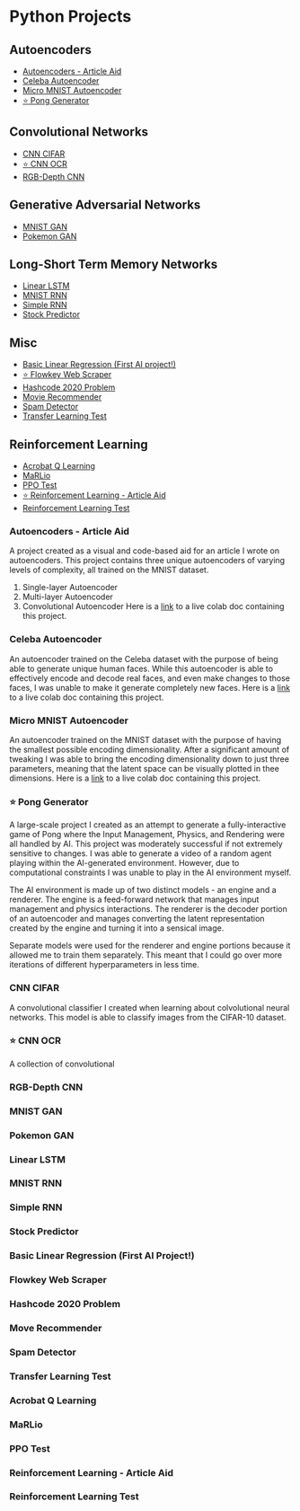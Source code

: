 # Python Projects
## Autoencoders
- [Autoencoders - Article Aid]()
- [Celeba Autoencoder]()
- [Micro MNIST Autoencoder]()
- [:star: Pong Generator]()
## Convolutional Networks
- [CNN CIFAR]()
- [:star: CNN OCR]()
- [RGB-Depth CNN]()
## Generative Adversarial Networks
- [MNIST GAN]()
- [Pokemon GAN]()
## Long-Short Term Memory Networks
- [Linear LSTM]()
- [MNIST RNN]()
- [Simple RNN]()
- [Stock Predictor]()
## Misc
- [Basic Linear Regression (First AI project!)]()
- [:star: Flowkey Web Scraper]()
- [Hashcode 2020 Problem]()
- [Movie Recommender]()
- [Spam Detector]()
- [Transfer Learning Test]()
## Reinforcement Learning
- [Acrobat Q Learning]()
- [MaRLio]()
- [PPO Test]()
- [:star: Reinforcement Learning - Article Aid]()
- [Reinforcement Learning Test]()

### Autoencoders - Article Aid
A project created as a visual and code-based aid for an article I wrote on autoencoders. This project contains three unique autoencoders of varying levels of complexity, all trained on the MNIST dataset.
1. Single-layer Autoencoder
2. Multi-layer Autoencoder
3. Convolutional Autoencoder
Here is a [link](https://colab.research.google.com/drive/1DBOe9256acEyJ0rAjSohsm75oRHUmgJg?usp=sharing) to a live colab doc containing this project.

### Celeba Autoencoder
An autoencoder trained on the Celeba dataset with the purpose of being able to generate unique human faces.  While this autoencoder is able to effectively encode and decode real faces, and even make changes to those faces, I was unable to make it generate completely new faces.
Here is a [link](https://drive.google.com/drive/folders/1Ah_bEe5OuaQFJvAR0M5MajOO_qxWdtLd?usp=sharing) to a live colab doc containing this project.

### Micro MNIST Autoencoder
An autoencoder trained on the MNIST dataset with the purpose of having the smallest possible encoding dimensionality.  After a significant amount of tweaking I was able to bring the encoding dimensionality down to just three parameters, meaning that the latent space can be visually plotted in thee dimensions.
Here is a [link](https://colab.research.google.com/drive/1VPmO35w70_phQUSSUIqhvYiFp5TnHgzZ?usp=sharing) to a live colab doc containing this project.

### :star: Pong Generator
A large-scale project I created as an attempt to generate a fully-interactive game of Pong where the Input Management, Physics, and Rendering were all handled by AI.  This project was moderately successful if not extremely sensitive to changes. I was able to generate a video of a random agent playing within the AI-generated environment.  However, due to computational constraints I was unable to play in the AI environment myself.

The AI environment is made up of two distinct models - an engine and a renderer.  The engine is a feed-forward network that manages input management and physics interactions.  The renderer is the decoder portion of an autoencoder and manages converting the latent representation created by the engine and turning it into a sensical image.

Separate models were used for the renderer and engine portions because it allowed me to train them separately.  This meant that I could go over more iterations of different hyperparameters in less time.

### CNN CIFAR
A convolutional classifier I created when learning about colvolutional neural networks.  This model is able to classify images from the CIFAR-10 dataset.

### :star: CNN OCR
A collection of convolutional 

### RGB-Depth CNN

### MNIST GAN

### Pokemon GAN

### Linear LSTM

### MNIST RNN

### Simple RNN

### Stock Predictor

### Basic Linear Regression (First AI Project!)

### Flowkey Web Scraper

### Hashcode 2020 Problem

### Move Recommender

### Spam Detector

### Transfer Learning Test

### Acrobat Q Learning

### MaRLio

### PPO Test

### Reinforcement Learning - Article Aid

### Reinforcement Learning Test
